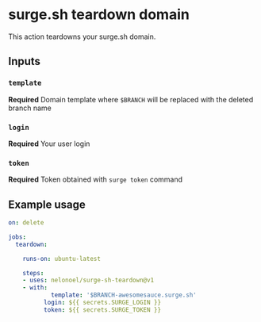 # surge.sh teardown domain

This action teardowns your surge.sh domain.

## Inputs

### `template`

**Required** Domain template where `$BRANCH` will be replaced with the deleted branch name

### `login`

**Required** Your user login

### `token`

**Required** Token obtained with `surge token` command

## Example usage

```yaml
on: delete

jobs:
  teardown:

    runs-on: ubuntu-latest

    steps:
    - uses: nelonoel/surge-sh-teardown@v1
    - with:
			template: '$BRANCH-awesomesauce.surge.sh'
		  login: ${{ secrets.SURGE_LOGIN }}
		  token: ${{ secrets.SURGE_TOKEN }}
```
